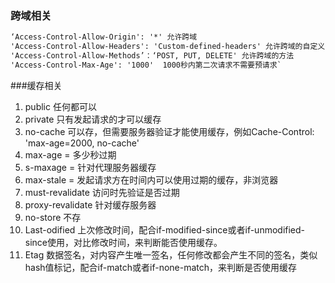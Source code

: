 ### 跨域相关
```markdown
‘Access-Control-Allow-Origin': '*' 允许跨域
'Access-Control-Allow-Headers': 'Custom-defined-headers' 允许跨域的自定义头
'Access-Control-Allow-Methods’：‘POST, PUT, DELETE' 允许跨域的方法
'Access-Control-Max-Age': '1000'  1000秒内第二次请求不需要预请求`
```
###缓存相关
1. public  任何都可以
2. private 只有发起请求的才可以缓存
3. no-cache 可以存，但需要服务器验证才能使用缓存，例如Cache-Control: 'max-age=2000, no-cache'
4. max-age = <seconds>  多少秒过期
5. s-maxage = <seconds> 针对代理服务器缓存
6. max-stale = <seconds> 发起请求方在时间内可以使用过期的缓存，非浏览器
7. must-revalidate 访问时先验证是否过期
8. proxy-revalidate 针对缓存服务器
9. no-store 不存
10. Last-odified 上次修改时间，配合if-modified-since或者if-unmodified-since使用，对比修改时间，来判断能否使用缓存。
11. Etag 数据签名，对内容产生唯一签名，任何修改都会产生不同的签名，类似hash值标记，配合if-match或者if-none-match，来判断是否使用缓存




